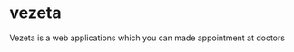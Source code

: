 # vezeta
Vezeta is a web applications which you can made appointment at doctors 
<a href="vezeta.pythonanywhere.com"></a>
